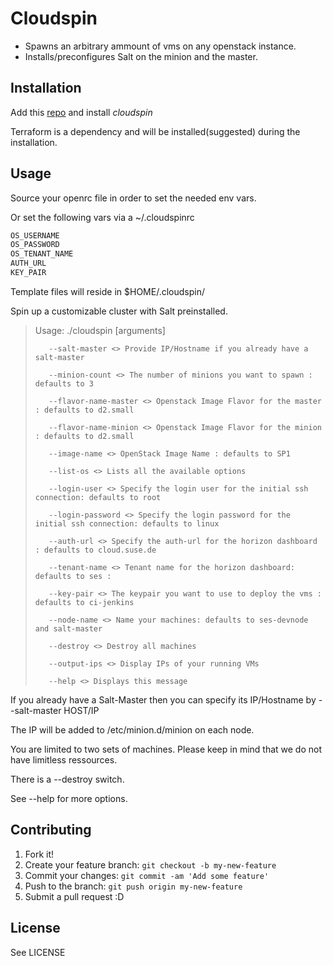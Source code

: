 # Cloudspin 

* Spawns an arbitrary ammount of vms on any openstack instance.
* Installs/preconfigures Salt on the minion and the master.


## Installation

Add this [repo](https://build.suse.de/project/repositories/home:jschmid1) and install *cloudspin*

Terraform is a dependency and will be installed(suggested) during the installation.

## Usage

Source your openrc file in order to set the needed env vars.

Or set the following vars via a ~/.cloudspinrc

```bash
OS_USERNAME
OS_PASSWORD
OS_TENANT_NAME
AUTH_URL
KEY_PAIR
```

Template files will reside in $HOME/.cloudspin/


Spin up a customizable cluster with Salt preinstalled.

>Usage:
>./cloudspin [arguments] 
>
>        --salt-master <> Provide IP/Hostname if you already have a salt-master 
>
>        --minion-count <> The number of minions you want to spawn : defaults to 3 
>
>        --flavor-name-master <> Openstack Image Flavor for the master : defaults to d2.small 
>
>        --flavor-name-minion <> Openstack Image Flavor for the minion : defaults to d2.small 
>
>        --image-name <> OpenStack Image Name : defaults to SP1 
>
>        --list-os <> Lists all the available options 
>
>        --login-user <> Specify the login user for the initial ssh connection: defaults to root 
>
>        --login-password <> Specify the login password for the initial ssh connection: defaults to linux 
>
>        --auth-url <> Specify the auth-url for the horizon dashboard : defaults to cloud.suse.de 
>
>        --tenant-name <> Tenant name for the horizon dashboard: defaults to ses : 
>
>        --key-pair <> The keypair you want to use to deploy the vms : defaults to ci-jenkins 
>
>        --node-name <> Name your machines: defaults to ses-devnode and salt-master 
>
>        --destroy <> Destroy all machines 
>
>        --output-ips <> Display IPs of your running VMs 
>
>        --help <> Displays this message


If you already have a Salt-Master then you can specify its IP/Hostname by --salt-master HOST/IP 

The IP will be added to /etc/minion.d/minion on each node.

You are limited to two sets of machines. Please keep in mind that we do not have limitless ressources.

There is a --destroy switch.

See --help for more options.

## Contributing

1. Fork it!
2. Create your feature branch: `git checkout -b my-new-feature`
3. Commit your changes: `git commit -am 'Add some feature'`
4. Push to the branch: `git push origin my-new-feature`
5. Submit a pull request :D

## License

See LICENSE
